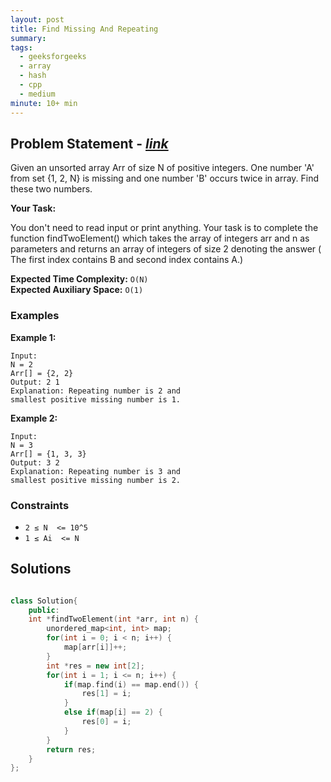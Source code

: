 ```yaml
---
layout: post
title: Find Missing And Repeating
summary:
tags:
  - geeksforgeeks
  - array
  - hash
  - cpp
  - medium
minute: 10+ min
---
```


## Problem Statement - [_link_](https://practice.geeksforgeeks.org/problems/find-missing-and-repeating2512/1)

Given an unsorted array Arr of size N of positive integers. One number 'A' from set {1, 2, N} is missing and one number 'B' occurs twice in array. Find these two numbers.

**Your Task:**

You don't need to read input or print anything. Your task is to complete the function findTwoElement() which takes the array of integers arr and n as parameters and returns an array of integers of size 2 denoting the answer ( The first index contains B and second index contains A.)

**Expected Time Complexity:** `O(N)`  
**Expected Auxiliary Space:** `O(1)`

### Examples

**Example 1:**

```
Input:
N = 2
Arr[] = {2, 2}
Output: 2 1
Explanation: Repeating number is 2 and 
smallest positive missing number is 1.
```

**Example 2:**

```
Input:
N = 3
Arr[] = {1, 3, 3}
Output: 3 2
Explanation: Repeating number is 3 and 
smallest positive missing number is 2.
```

### Constraints

- `2 ≤ N  <= 10^5`
- `1 ≤ Ai  <= N`

## Solutions

```cpp

class Solution{
    public:
    int *findTwoElement(int *arr, int n) {
        unordered_map<int, int> map;
        for(int i = 0; i < n; i++) {
            map[arr[i]]++;
        }
        int *res = new int[2];
        for(int i = 1; i <= n; i++) {
            if(map.find(i) == map.end()) {
                res[1] = i;
            }
            else if(map[i] == 2) {
                res[0] = i;
            }
        }
        return res;
    }
};

```
